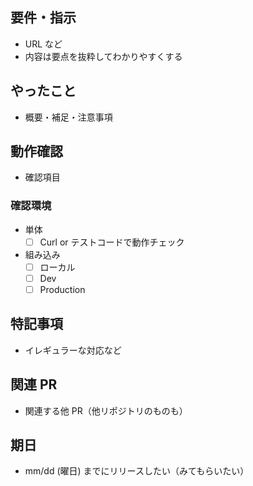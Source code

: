 <!-- I want to review in Japanese. -->
## 要件・指示
- URL など
- 内容は要点を抜粋してわかりやすくする

## やったこと
- 概要・補足・注意事項

## 動作確認
- 確認項目

### 確認環境
- 単体
    - [ ] Curl or テストコードで動作チェック
- 組み込み
    - [ ] ローカル
    - [ ] Dev
    - [ ] Production

## 特記事項
- イレギュラーな対応など

## 関連 PR
- 関連する他 PR（他リポジトリのものも）

## 期日
- mm/dd (曜日) までにリリースしたい（みてもらいたい）

<!-- for GitHub Copilot review rule -->
<!--
# PR Review への指示

## コメントの言語
- プルリクエスト概要やコメントは必ず日本語で書いてください。

## レビューコメントの分類（prefix）
レビュー内容には以下の接頭辞（prefix）を付けてください。

- [must] 修正必須の不具合・バグ・仕様違反
- [imo] 提案ベースの意見（改善案、主観的な好みや選択肢の提案など）
- [nits] 微細な指摘（客観的なコードスタイルや表記揺れなど、機能に影響しないもの）
- [ask] 質問や確認事項
- [fyi] 参考情報として（補足的な情報や背景を共有する際に使用。例: 関連するドキュメントやリンク、過去の議論の要約など）
-->
<!-- for GitHub Copilot review rule -->

<!-- I want to review in Japanese. -->
